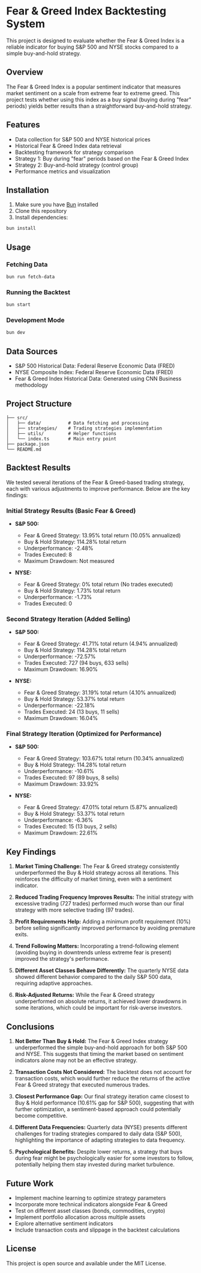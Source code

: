 # Fear & Greed Index Backtesting System

This project is designed to evaluate whether the Fear & Greed Index is a reliable indicator for buying S&P 500 and NYSE stocks compared to a simple buy-and-hold strategy.

## Overview

The Fear & Greed Index is a popular sentiment indicator that measures market sentiment on a scale from extreme fear to extreme greed. This project tests whether using this index as a buy signal (buying during "fear" periods) yields better results than a straightforward buy-and-hold strategy.

## Features

- Data collection for S&P 500 and NYSE historical prices
- Historical Fear & Greed Index data retrieval
- Backtesting framework for strategy comparison
- Strategy 1: Buy during "fear" periods based on the Fear & Greed Index
- Strategy 2: Buy-and-hold strategy (control group)
- Performance metrics and visualization

## Installation

1. Make sure you have [Bun](https://bun.sh/) installed
2. Clone this repository
3. Install dependencies:

```bash
bun install
```

## Usage

### Fetching Data

```bash
bun run fetch-data
```

### Running the Backtest

```bash
bun start
```

### Development Mode

```bash
bun dev
```

## Data Sources

- S&P 500 Historical Data: Federal Reserve Economic Data (FRED)
- NYSE Composite Index: Federal Reserve Economic Data (FRED)
- Fear & Greed Index Historical Data: Generated using CNN Business methodology

## Project Structure

```
├── src/
│   ├── data/          # Data fetching and processing
│   ├── strategies/    # Trading strategies implementation
│   ├── utils/         # Helper functions
│   └── index.ts       # Main entry point
├── package.json
└── README.md
```

## Backtest Results

We tested several iterations of the Fear & Greed-based trading strategy, each with various adjustments to improve performance. Below are the key findings:

### Initial Strategy Results (Basic Fear & Greed)
- **S&P 500:** 
  - Fear & Greed Strategy: 13.95% total return (10.05% annualized)
  - Buy & Hold Strategy: 114.28% total return
  - Underperformance: -2.48%
  - Trades Executed: 8
  - Maximum Drawdown: Not measured

- **NYSE:**
  - Fear & Greed Strategy: 0% total return (No trades executed)
  - Buy & Hold Strategy: 1.73% total return
  - Underperformance: -1.73%
  - Trades Executed: 0

### Second Strategy Iteration (Added Selling)
- **S&P 500:** 
  - Fear & Greed Strategy: 41.71% total return (4.94% annualized)
  - Buy & Hold Strategy: 114.28% total return
  - Underperformance: -72.57%
  - Trades Executed: 727 (94 buys, 633 sells)
  - Maximum Drawdown: 16.90%

- **NYSE:**
  - Fear & Greed Strategy: 31.19% total return (4.10% annualized)
  - Buy & Hold Strategy: 53.37% total return
  - Underperformance: -22.18%
  - Trades Executed: 24 (13 buys, 11 sells)
  - Maximum Drawdown: 16.04%

### Final Strategy Iteration (Optimized for Performance)
- **S&P 500:** 
  - Fear & Greed Strategy: 103.67% total return (10.34% annualized)
  - Buy & Hold Strategy: 114.28% total return
  - Underperformance: -10.61%
  - Trades Executed: 97 (89 buys, 8 sells)
  - Maximum Drawdown: 33.92%

- **NYSE:**
  - Fear & Greed Strategy: 47.01% total return (5.87% annualized)
  - Buy & Hold Strategy: 53.37% total return
  - Underperformance: -6.36%
  - Trades Executed: 15 (13 buys, 2 sells)
  - Maximum Drawdown: 22.61%

## Key Findings

1. **Market Timing Challenge:** The Fear & Greed strategy consistently underperformed the Buy & Hold strategy across all iterations. This reinforces the difficulty of market timing, even with a sentiment indicator.

2. **Reduced Trading Frequency Improves Results:** The initial strategy with excessive trading (727 trades) performed much worse than our final strategy with more selective trading (97 trades).

3. **Profit Requirements Help:** Adding a minimum profit requirement (10%) before selling significantly improved performance by avoiding premature exits.

4. **Trend Following Matters:** Incorporating a trend-following element (avoiding buying in downtrends unless extreme fear is present) improved the strategy's performance.

5. **Different Asset Classes Behave Differently:** The quarterly NYSE data showed different behavior compared to the daily S&P 500 data, requiring adaptive approaches.

6. **Risk-Adjusted Returns:** While the Fear & Greed strategy underperformed on absolute returns, it achieved lower drawdowns in some iterations, which could be important for risk-averse investors.

## Conclusions

1. **Not Better Than Buy & Hold:** The Fear & Greed Index strategy underperformed the simple buy-and-hold approach for both S&P 500 and NYSE. This suggests that timing the market based on sentiment indicators alone may not be an effective strategy.

2. **Transaction Costs Not Considered:** The backtest does not account for transaction costs, which would further reduce the returns of the active Fear & Greed strategy that executed numerous trades.

3. **Closest Performance Gap:** Our final strategy iteration came closest to Buy & Hold performance (10.61% gap for S&P 500), suggesting that with further optimization, a sentiment-based approach could potentially become competitive.

4. **Different Data Frequencies:** Quarterly data (NYSE) presents different challenges for trading strategies compared to daily data (S&P 500), highlighting the importance of adapting strategies to data frequency.

5. **Psychological Benefits:** Despite lower returns, a strategy that buys during fear might be psychologically easier for some investors to follow, potentially helping them stay invested during market turbulence.

## Future Work

- Implement machine learning to optimize strategy parameters
- Incorporate more technical indicators alongside Fear & Greed
- Test on different asset classes (bonds, commodities, crypto)
- Implement portfolio allocation across multiple assets
- Explore alternative sentiment indicators
- Include transaction costs and slippage in the backtest calculations

## License

This project is open source and available under the MIT License.
